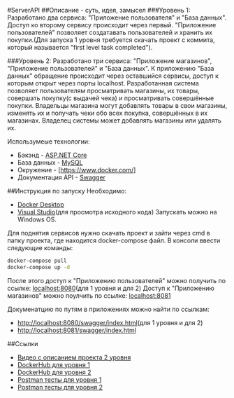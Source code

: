 #ServerAPI
##Описание - суть, идея, замысел
###Уровень 1:
Разработано два сервиса: "Приложение пользователя" и "База данных". Доступ ко второму сервису происходит через первый. "Приложение пользователей" позволяет создатавать пользователей и хранить их покупки.(Для запуска 1 уровня требуется скачать проект с коммита, который называется "first level task completed").

###Уровень 2:
Разработано три сервиса: "Приложение магазинов", "Приложение пользователей" и "База данных".
К приложению "База данных" обращение происходит через оставшийся сервисы, доступ к которым открыт через порты localhost.
Разработанная система позволяет пользователям просматривать магазины, их товары, совершать покупку(с выдачей чека) и просматривать совершённые покупки.
Владельцы магазина могут добавлять товары в свои магазины, изменять их и получать чеки обо всех покупка, совершённых в их магазинах.
Владелец системы может добавлять магазины или удалять их.

Использумеые технологии:
 - Бэкэнд - [ASP.NET Core](https://dotnet.microsoft.com/learn/aspnet/what-is-aspnet-core)
 - База данных - [MySQL](https://www.mysql.com/)
 - Окружение - [https://www.docker.com/]
 - Документация API - [Swagger](https://swagger.io/)

##Инструкция по запуску
Необходимо:
 - [Docker Desktop](https://www.docker.com/products/docker-desktop)
 - [Visual Studio](https://visualstudio.microsoft.com/ru/downloads/)(для просмотра исходного кода)
Запускать можно на Windows OS.

Для поднятия сервисов нужно скачать проект и зайти через cmd в папку проекта, где находится docker-compose файл.
В консоли ввести следующие команды:
```sh
docker-compose pull
docker-compose up -d
```
После этого доступ к "Приложению пользователей" можно получить по ссылке: [localhost:8080](localhost:8080)(для 1 уровня и для 2)
Доступ к "Приложению магазинов" можно поулчить по ссылке: [localhost:8081](localhost:8081)

Докуменатцию по путям в приложениях можно найти по ссылкам:
 - [http://localhost:8080/swagger/index.html](http://localhost:8080/swagger/index.html)(для 1 уровня и для 2)
 - [http://localhost:8081/swagger/index.html](http://localhost:8081/swagger/index.html)

##Ссылки
 - [Видео с опиcанием проекта 2 уровня](https://disk.yandex.ru/d/keOlHy7JvGfnaA?w=1)
 - [DockerHub для уровня 1](https://hub.docker.com/repository/docker/maxide201/rtu_it_lab_lvl1)
 - [DockerHub для уровня 2](https://hub.docker.com/repository/docker/maxide201/rtu_it_lab_lvl2)
 - [Postman тесты для уровня 1](https://www.getpostman.com/collections/0d60db30e581534d3f40)
 - [Postman тесты для уровня 2](https://www.getpostman.com/collections/c7d0d9778d2c170294db)
